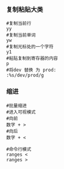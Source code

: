 

### 复制粘贴大类

```shell
#复制当前行
yy
#复制当前单词
yw
#复制光标处的一个字符
y1
#粘贴复制到寄存器的内容
p
#将dev 替换 为 prod: 
:%s/dev/prod/g 
```

### 缩进

````shell
#批量缩进
#进入可视模式
#向前
数字 + > 
#向后
数字 + <

#命令行模式
ranges <
ranges >
````

